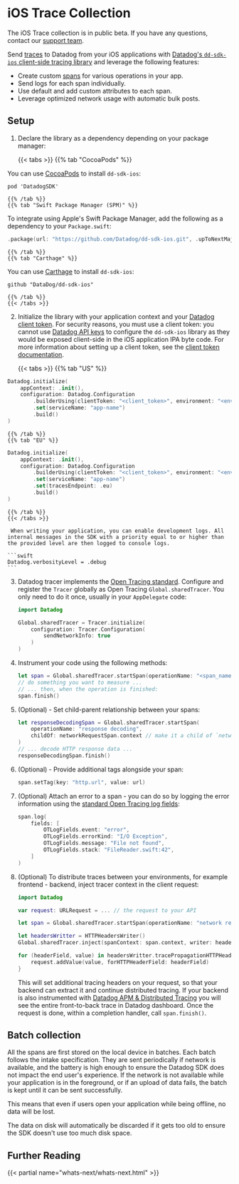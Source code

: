 # iOS Trace Collection

<div class="alert alert-info">The iOS Trace collection is in public beta. If you have any questions, contact our <a href="https://docs.datadoghq.com/help/" target="_blank">support team</a>.</div>

Send [traces][1] to Datadog from your iOS applications with [Datadog's `dd-sdk-ios` client-side tracing library][2] and leverage the following features:

* Create custom [spans][3] for various operations in your app.
* Send logs for each span individually.
* Use default and add custom attributes to each span.
* Leverage optimized network usage with automatic bulk posts.

## Setup

1. Declare the library as a dependency depending on your package manager:

    {{< tabs >}}
    {{% tab "CocoaPods" %}}

You can use [CocoaPods][4] to install `dd-sdk-ios`:
```
pod 'DatadogSDK'
```

[4]: https://cocoapods.org/

    {{% /tab %}}
    {{% tab "Swift Package Manager (SPM)" %}}

To integrate using Apple's Swift Package Manager, add the following as a dependency to your `Package.swift`:
```swift
.package(url: "https://github.com/Datadog/dd-sdk-ios.git", .upToNextMajor(from: "1.0.0"))
```

    {{% /tab %}}
    {{% tab "Carthage" %}}

You can use [Carthage][5] to install `dd-sdk-ios`:
```
github "DataDog/dd-sdk-ios"
```

[5]: https://github.com/Carthage/Carthage

    {{% /tab %}}
    {{< /tabs >}}

2. Initialize the library with your application context and your [Datadog client token][6]. For security reasons, you must use a client token: you cannot use [Datadog API keys][7] to configure the `dd-sdk-ios` library as they would be exposed client-side in the iOS application IPA byte code. For more information about setting up a client token, see the [client token documentation][6].

    {{< tabs >}}
    {{% tab "US" %}}

```swift
Datadog.initialize(
    appContext: .init(),
    configuration: Datadog.Configuration
        .builderUsing(clientToken: "<client_token>", environment: "<environment_name>")
        .set(serviceName: "app-name")
        .build()
)
```

    {{% /tab %}}
    {{% tab "EU" %}}

```swift
Datadog.initialize(
    appContext: .init(),
    configuration: Datadog.Configuration
        .builderUsing(clientToken: "<client_token>", environment: "<environment_name>")
        .set(serviceName: "app-name")
        .set(tracesEndpoint: .eu)
        .build()
)
```

    {{% /tab %}}
    {{< /tabs >}}

     When writing your application, you can enable development logs. All internal messages in the SDK with a priority equal to or higher than the provided level are then logged to console logs.

    ```swift
    Datadog.verbosityLevel = .debug
    ```

3. Datadog tracer implements the [Open Tracing standard][8]. Configure and register the `Tracer` globally as Open Tracing `Global.sharedTracer`. You only need to do it once, usually in your `AppDelegate` code:

    ```swift
    import Datadog

    Global.sharedTracer = Tracer.initialize(
        configuration: Tracer.Configuration(
            sendNetworkInfo: true
        )
    )
    ```

4. Instrument your code using the following methods:

    ```swift
    let span = Global.sharedTracer.startSpan(operationName: "<span_name>")
    // do something you want to measure ...
    // ... then, when the operation is finished:
    span.finish()
    ```

5. (Optional) - Set child-parent relationship between your spans:

    ```swift
    let responseDecodingSpan = Global.sharedTracer.startSpan(
        operationName: "response decoding",
        childOf: networkRequestSpan.context // make it a child of `networkRequestSpan`
    )
    // ... decode HTTP response data ...
    responseDecodingSpan.finish()
    ```

6. (Optional) - Provide additional tags alongside your span:

    ```swift
    span.setTag(key: "http.url", value: url)
    ```

7. (Optional) Attach an error to a span - you can do so by logging the error information using the [standard Open Tracing log fields][9]:

    ```swift
    span.log(
        fields: [
            OTLogFields.event: "error",
            OTLogFields.errorKind: "I/O Exception",
            OTLogFields.message: "File not found",
            OTLogFields.stack: "FileReader.swift:42",
        ]
    )
    ```

8. (Optional) To distribute traces between your environments, for example frontend - backend, inject tracer context in the client request:

    ```swift
    import Datadog

    var request: URLRequest = ... // the request to your API

    let span = Global.sharedTracer.startSpan(operationName: "network request")

    let headersWritter = HTTPHeadersWriter()
    Global.sharedTracer.inject(spanContext: span.context, writer: headersWritter)

    for (headerField, value) in headersWritter.tracePropagationHTTPHeaders {
        request.addValue(value, forHTTPHeaderField: headerField)
    }
    ```
    This will set additional tracing headers on your request, so that your backend can extract it and continue distributed tracing. If your backend is also instrumented with [Datadog APM & Distributed Tracing][10] you will see the entire front-to-back trace in Datadog dashboard. Once the request is done, within a completion handler, call `span.finish()`.


## Batch collection

All the spans are first stored on the local device in batches. Each batch follows the intake specification. They are sent periodically if network is available, and the battery is high enough to ensure the Datadog SDK does not impact the end user's experience. If the network is not available while your application is in the foreground, or if an upload of data fails, the batch is kept until it can be sent successfully.

This means that even if users open your application while being offline, no data will be lost.

The data on disk will automatically be discarded if it gets too old to ensure the SDK doesn't use too much disk space.

## Further Reading

{{< partial name="whats-next/whats-next.html" >}}

[1]: https://docs.datadoghq.com/tracing/visualization/#trace
[2]: https://github.com/DataDog/dd-sdk-ios
[3]: https://docs.datadoghq.com/tracing/visualization/#spans
[6]: https://docs.datadoghq.com/account_management/api-app-keys/#client-tokens
[7]: https://docs.datadoghq.com/account_management/api-app-keys/#api-keys
[8]: https://opentracing.io
[9]: https://github.com/opentracing/specification/blob/master/semantic_conventions.md#log-fields-table
[10]: https://docs.datadoghq.com/tracing/
